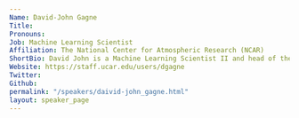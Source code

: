 ```yaml
---
Name: David-John Gagne
Title: 
Pronouns: 
Job: Machine Learning Scientist
Affiliation: The National Center for Atmospheric Research (NCAR)
ShortBio: David John is a Machine Learning Scientist II and head of the Machine Integration and Learning for Earth Systems group at the National Center for Atmospheric Research (NCAR) in Boulder, Colorado. His research focuses on developing machine learning systems to improve the prediction and understanding of high impact weather and to enhance weather and climate models. He received his Ph.D. in meteorology from the University of Oklahoma in 2016 and completed an Advanced Study Program postdoctoral fellowship at NCAR in 2018. He has collaborated with interdisciplinary teams to develop and evaluate machine learning systems for high impact weather and emulation of atmospheric processes. He is a senior leader of the NSF AI Institute on Trustworthy AI for Weather, Climate, and Coastal Oceanography (AI2ES) and senior personnel for the NSF LEAP Science and Technology Center. He has led summer schools, short courses, and hackathons on AI for Earth System Science, chairs the American Meteorological Society Artificial Intelligence Committee, and serves as an editor for the journal AI for the Earth Systems.
Website: https://staff.ucar.edu/users/dgagne
Twitter: 
Github: 
permalink: "/speakers/daivid-john_gagne.html"
layout: speaker_page
---
```


